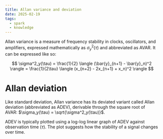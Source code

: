 ```yaml
---
title: Allan variance and deviation
date: 2025-02-19
tags:
  - spark
  - knowledge
---
```

Allan variance is a measure of frequency stability in clocks, oscillators, and amplifiers, expressed mathematically as $\sigma^2_y(\tau)$ and abbreviated as AVAR. It can be expressed like so:

$$
\sigma^2_y(\tau) = \frac{1}{2} \langle (\bar{y}_{n+1} - \bar{y}_n)^2 \rangle = \frac{1}{2\tau} \langle (x_{n+2} - 2x_{n+1} + x_n)^2 \rangle
$$

# Allan deviation

Like standard deviation, Allan variance has its deviated variant called Allan deviation (abbreviated as ADEV), derivable through the square root of AVAR: $\sigma_y(\tau) = \sqrt{\sigma^2_y(\tau)}$.

ADEV is typically plotted using a log-log linear graph of ADEV against observation time ($\tau$). The plot suggests how the stability of a signal changes over time.